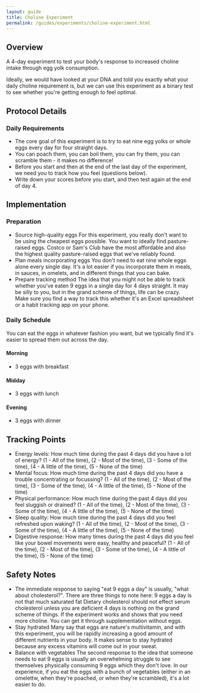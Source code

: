```yaml
---
layout: guide
title: Choline Experiment
permalink: /guides/experiments/choline-experiment.html
---
```


## Overview
A 4-day experiment to test your body's response to increased choline intake through egg yolk consumption.

Ideally, we would have looked at your DNA and told you exactly what your daily choline requirement is, but we can use this experiment as a binary test to see whether you're getting enough to feel optimal. 

## Protocol Details
### Daily Requirements
- The core goal of this experiment is to try to eat nine egg yolks or whole eggs every day for four straight days.
- You can poach them, you can boil them, you can fry them, you can scramble them - it makes no difference!
- Before you start and then at the end of the last day of the experiment, we need you to track how you feel (questions below).
- Write down your scores before you start, and then test again at the end of day 4.

## Implementation
### Preparation
- Source high-quality eggs
  For this experiment, you really don't want to be using the cheapest eggs possible. You want to ideally find pasture-raised eggs. Costco or Sam's Club have the most affordable and also the highest quality pasture-raised eggs that we've reliably found.
- Plan meals incorporating eggs
  You don't need to eat nine whole eggs alone every single day. It's a lot easier if you incorporate them in meals, in sauces, in omelets, and in different things that you can bake.
- Prepare tracking method
  The idea that you might not be able to track whether you've eaten 9 eggs in a single day for 4 days straight. It may be silly to you, but in the grand scheme of things, life can be crazy. Make sure you find a way to track this whether it's an Excel spreadsheet or a habit tracking app on your phone.

### Daily Schedule
You can eat the eggs in whatever fashion you want, but we typically find it's easier to spread them out across the day. 
#### Morning
- 3 eggs with breakfast
#### Midday
- 3 eggs with lunch
#### Evening
- 3 eggs with dinner

## Tracking Points
- Energy levels: How much time during the past 4 days did you have a lot of energy?
  (1 - All of the time), (2 - Most of the time), (3 - Some of the time),  (4 - A little of the time), (5 - None of the time)
- Mental focus: How much time during the past 4 days did you have a trouble concentrating or focussing?
  (1 - All of the time), (2 - Most of the time), (3 - Some of the time),  (4 - A little of the time), (5 - None of the time)
- Physical performance: How much time during the past 4 days did you feel sluggish or drained?
  (1 - All of the time), (2 - Most of the time), (3 - Some of the time),  (4 - A little of the time), (5 - None of the time)
- Sleep quality: How much time during the past 4 days did you feel refreshed upon waking?
  (1 - All of the time), (2 - Most of the time), (3 - Some of the time),  (4 - A little of the time), (5 - None of the time)
- Digestive response: How many times during the past 4 days did you feel like your bowel movements were easy, healthy and peaceful?
  (1 - All of the time), (2 - Most of the time), (3 - Some of the time),  (4 - A little of the time), (5 - None of the time)

## Safety Notes
- The immediate response to saying "eat 9 eggs a day" is usually, "what about cholesterol?". There are three things to note here:
  9 eggs a day is not that much saturated fat
  Dietary cholesterol should not effect serum cholesterol unless you are deficient
  4 days is nothing on the grand scheme of things. If the experiment works and shows that you need more choline. You can get it through supplementation without eggs.
- Stay hydrated
  Many say that eggs are nature's multivitamin, and with this experiment, you will be rapidly increasing a good amount of different nutrients in your body. It makes sense to stay hydrated because any excess vitamins will come out in your sweat.
- Balance with vegetables
  The second response to the idea that someone needs to eat 9 eggs is usually an overwhelming struggle to see themselves physically consuming 9 eggs which they don't love. In our experience, if you eat the eggs with a bunch of vegetables (either in an omelettw, when they're poached, or when they're scrambled), it's a lot easier to do. 
